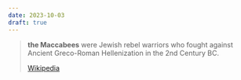```yaml
---
date: 2023-10-03
draft: true
---
```


> **the Maccabees** were Jewish rebel warriors who fought against Ancient Greco-Roman Hellenization in the 2nd Century BC.
> 
> [Wikipedia](https://en.wikipedia.org/wiki/Maccabees%20(disambiguation))
